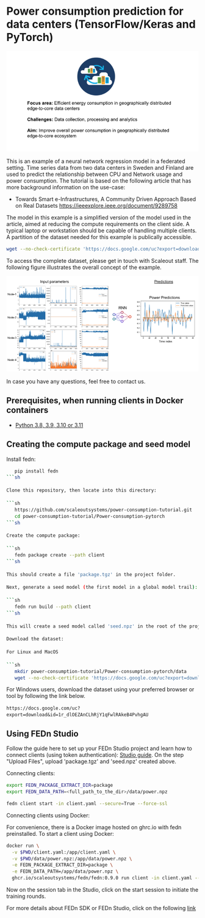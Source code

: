 # Power consumption prediction for data centers (TensorFlow/Keras and PyTorch)

![Power Consumption Example.](banner.png)

This is an example of a neural network regression model in a federated setting. Time series data from two data centers in Sweden and Finland are used to predict the relationship between CPU and Network usage and power consumption. The tutorial is based on the following article that has more background information on the use-case: 

- Towards Smart e-Infrastructures, A Community Driven Approach Based on Real Datasets
https://ieeexplore.ieee.org/document/9289758

The model in this example is a simplified version of the model used in the article, aimed at reducing the compute requirements on the client side. A typical laptop or workstation should be capable of handling multiple clients. A partition of the dataset needed for this example is publically accessible.

```sh
wget --no-check-certificate 'https://docs.google.com/uc?export=download&id=1r_dlOEZAnCLhRjY1qFwlRAkeB4PvhgAU' -O power.npz
```

To access the complete dataset, please get in touch with Scaleout staff. The following figure illustrates the overall concept of the example.

![Overview figure highlighting input parameters and expected output.](overview.png)


In case you have any questions, feel free to contact us. 


## Prerequisites, when running clients in Docker containers

- [Python 3.8, 3.9, 3.10 or 3.11](https://www.python.org/downloads)


Creating the compute package and seed model
-------------------------------------------

Install fedn:

```sh
   pip install fedn
```sh

Clone this repository, then locate into this directory:

```sh
   https://github.com/scaleoutsystems/power-consumption-tutorial.git
   cd power-consumption-tutorial/Power-consumption-pytorch
```sh

Create the compute package:

```sh
   fedn package create --path client
```sh

This should create a file 'package.tgz' in the project folder.

Next, generate a seed model (the first model in a global model trail):

```sh
   fedn run build --path client
```sh

This will create a seed model called 'seed.npz' in the root of the project. This step will take a few minutes, depending on hardware and internet connection (builds a virtualenv).

Download the dataset:

For Linux and MacOS

```sh
   mkdir power-consumption-tutorial/Power-consumption-pytorch/data
   wget --no-check-certificate 'https://docs.google.com/uc?export=download&id=1r_dlOEZAnCLhRjY1qFwlRAkeB4PvhgAU' -O power.npz
```

For Windows users, download the dataset using your preferred browser or tool by following the link below.

`https://docs.google.com/uc?export=download&id=1r_dlOEZAnCLhRjY1qFwlRAkeB4PvhgAU`

Using FEDn Studio
-----------------

Follow the guide here to set up your FEDn Studio project and learn how to connect clients (using token authentication): [Studio guide](https://fedn.readthedocs.io/en/stable/studio.html). On the step "Upload Files", upload 'package.tgz' and 'seed.npz' created above.

Connecting clients:

```sh
export FEDN_PACKAGE_EXTRACT_DIR=package
export FEDN_DATA_PATH=<full_path_to_the_dir>/data/power.npz
```

```sh
fedn client start -in client.yaml --secure=True --force-ssl
```


Connecting clients using Docker:

For convenience, there is a Docker image hosted on ghrc.io with fedn preinstalled. To start a client using Docker:

```sh
docker run \
  -v $PWD/client.yaml:/app/client.yaml \
  -v $PWD/data/power.npz:/app/data/power.npz \
  -e FEDN_PACKAGE_EXTRACT_DIR=package \
  -e FEDN_DATA_PATH=/app/data/power.npz \
  ghcr.io/scaleoutsystems/fedn/fedn:0.9.0 run client -in client.yaml --force-ssl --secure=True
```

Now on the session tab in the Studio, click on the start session to initiate the training rounds. 

For more details about FEDn SDK or FEDn Studio, click on the following [link](https://fedn.readthedocs.io/en/stable/introduction.html) 

